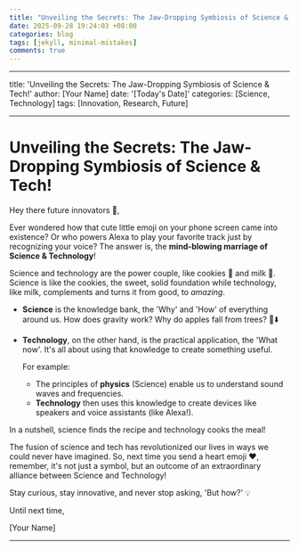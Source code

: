 ```yaml
---
title: "Unveiling the Secrets: The Jaw-Dropping Symbiosis of Science & Tech!"
date: 2025-09-28 19:24:03 +08:00
categories: blog
tags: [jekyll, minimal-mistakes]
comments: true
---
```


---

title: 'Unveiling the Secrets: The Jaw-Dropping Symbiosis of Science & Tech!'
author: [Your Name]
date: '[Today's Date]'
categories: [Science, Technology]
tags: [Innovation, Research, Future]

---

# Unveiling the Secrets: The Jaw-Dropping Symbiosis of Science & Tech!

Hey there future innovators 👋,

Ever wondered how that cute little emoji on your phone screen came into existence? Or who powers Alexa to play your favorite track just by recognizing your voice? The answer is, the **mind-blowing marriage of Science & Technology**!

Science and technology are the power couple, like cookies 🍪 and milk 🥛. Science is like the cookies, the sweet, solid foundation while technology, like milk, complements and turns it from good, to *amazing*.

- **Science** is the knowledge bank, the 'Why' and 'How' of everything around us. How does gravity work? Why do apples fall from trees? 🍎⬇️
- **Technology**, on the other hand, is the practical application, the 'What now'. It's all about using that knowledge to create something useful.

    For example:
    - The principles of **physics** (Science) enable us to understand sound waves and frequencies.
    - **Technology** then uses this knowledge to create devices like speakers and voice assistants (like Alexa!).

In a nutshell, science finds the recipe and technology cooks the meal!

The fusion of science and tech has revolutionized our lives in ways we could never have imagined. So, next time you send a heart emoji ❤️, remember, it's not just a symbol, but an outcome of an extraordinary alliance between Science and Technology! 

Stay curious, stay innovative, and never stop asking, 'But how?' 💡

Until next time,

[Your Name]

---